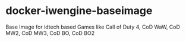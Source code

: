 # docker-iwengine-baseimage
Base Image for idtech based Games like Call of Duty 4, CoD WaW, CoD MW2, CoD MW3, CoD BO, CoD BO2
